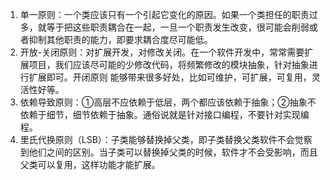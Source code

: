 1. 单一原则：一个类应该只有一个引起它变化的原因。如果一个类担任的职责过多，就等于把这些职责耦合在一起，一旦一个职责发生改变，很可能会削弱或者抑制其他职责的能力，即要求耦合度尽可能低。
2. 开放-关闭原则：对扩展开发，对修改关闭。在一个软件开发中，常常需要扩展项目，我们应该尽可能的少修改代码，将频繁修改的模块抽象，针对抽象进行扩展即可。开闭原则
能够带来很多好处，比如可维护，可扩展，可复用，灵活性好等。
3. 依赖导致原则：①高层不应依赖于低层，两个都应该依赖于抽象；②抽象不依赖于细节，细节依赖于抽象。通俗说就是针对接口编程，不要针对实现编程。
4. 里氏代换原则（LSB）：子类能够替换掉父类，即子类替换父类软件不会觉察到他们之间的区别。当子类可以替换掉父类的时候，软件才不会受影响，而且父类可以复用，这样功能才能扩展。
